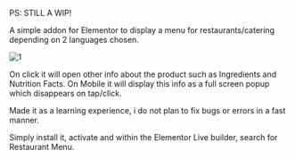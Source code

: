 PS: STILL A WIP!

A simple addon for Elementor to display a menu for restaurants/catering depending on 2 languages chosen.

![1](https://github.com/WildWomble/elementor-restaurant-menu/assets/83188038/f2ec1490-2e2a-4433-96a3-73e9bbbf1ac6)

On click it will open other info about the product such as Ingredients and Nutrition Facts. On Mobile it will display this info as a full screen popup which disappears on tap/click.

Made it as a learning experience, i do not plan to fix bugs or errors in a fast manner.

Simply install it, activate and within the Elementor Live builder, search for Restaurant Menu.
